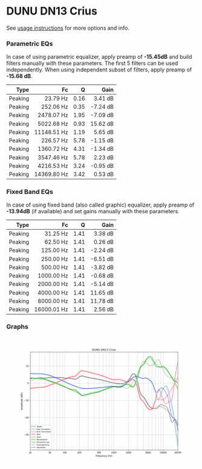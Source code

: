 # DUNU DN13 Crius
See [usage instructions](https://github.com/jaakkopasanen/AutoEq#usage) for more options and info.

### Parametric EQs
In case of using parametric equalizer, apply preamp of **-15.45dB** and build filters manually
with these parameters. The first 5 filters can be used independently.
When using independent subset of filters, apply preamp of **-15.68 dB**.

| Type    | Fc          |    Q | Gain     |
|--------:|------------:|-----:|---------:|
| Peaking | 23.79 Hz    | 0.16 | 3.41 dB  |
| Peaking | 252.06 Hz   | 0.35 | -7.24 dB |
| Peaking | 2478.07 Hz  | 1.95 | -7.09 dB |
| Peaking | 5022.68 Hz  | 0.93 | 15.62 dB |
| Peaking | 11148.51 Hz | 1.19 | 5.65 dB  |
| Peaking | 226.57 Hz   | 5.78 | -1.15 dB |
| Peaking | 1360.72 Hz  | 4.31 | -1.34 dB |
| Peaking | 3547.46 Hz  | 5.78 | 2.23 dB  |
| Peaking | 4216.53 Hz  | 3.24 | -0.95 dB |
| Peaking | 14369.80 Hz | 3.42 | 0.53 dB  |

### Fixed Band EQs
In case of using fixed band (also called graphic) equalizer, apply preamp of **-13.94dB**
(if available) and set gains manually with these parameters.

| Type    | Fc          |    Q | Gain     |
|--------:|------------:|-----:|---------:|
| Peaking | 31.25 Hz    | 1.41 | 3.38 dB  |
| Peaking | 62.50 Hz    | 1.41 | 0.26 dB  |
| Peaking | 125.00 Hz   | 1.41 | -2.24 dB |
| Peaking | 250.00 Hz   | 1.41 | -6.51 dB |
| Peaking | 500.00 Hz   | 1.41 | -3.82 dB |
| Peaking | 1000.00 Hz  | 1.41 | -0.68 dB |
| Peaking | 2000.00 Hz  | 1.41 | -5.14 dB |
| Peaking | 4000.00 Hz  | 1.41 | 11.65 dB |
| Peaking | 8000.00 Hz  | 1.41 | 11.78 dB |
| Peaking | 16000.01 Hz | 1.41 | 2.56 dB  |

### Graphs
![](./DUNU%20DN13%20Crius.png)